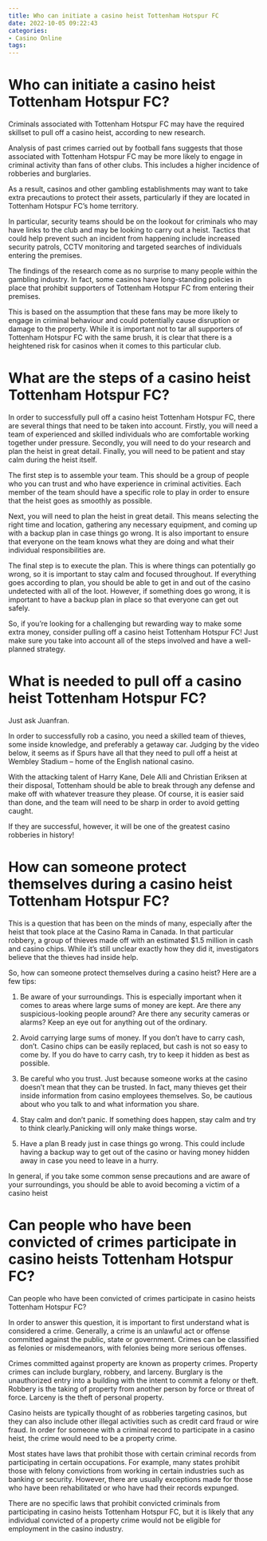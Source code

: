 ```yaml
---
title: Who can initiate a casino heist Tottenham Hotspur FC
date: 2022-10-05 09:22:43
categories:
- Casino Online
tags:
---
```



#  Who can initiate a casino heist Tottenham Hotspur FC?

Criminals associated with Tottenham Hotspur FC may have the required skillset to pull off a casino heist, according to new research.

Analysis of past crimes carried out by football fans suggests that those associated with Tottenham Hotspur FC may be more likely to engage in criminal activity than fans of other clubs. This includes a higher incidence of robberies and burglaries.

As a result, casinos and other gambling establishments may want to take extra precautions to protect their assets, particularly if they are located in Tottenham Hotspur FC’s home territory.

In particular, security teams should be on the lookout for criminals who may have links to the club and may be looking to carry out a heist. Tactics that could help prevent such an incident from happening include increased security patrols, CCTV monitoring and targeted searches of individuals entering the premises.

The findings of the research come as no surprise to many people within the gambling industry. In fact, some casinos have long-standing policies in place that prohibit supporters of Tottenham Hotspur FC from entering their premises.

This is based on the assumption that these fans may be more likely to engage in criminal behaviour and could potentially cause disruption or damage to the property. While it is important not to tar all supporters of Tottenham Hotspur FC with the same brush, it is clear that there is a heightened risk for casinos when it comes to this particular club.

#  What are the steps of a casino heist Tottenham Hotspur FC?

In order to successfully pull off a casino heist Tottenham Hotspur FC, there are several things that need to be taken into account. Firstly, you will need a team of experienced and skilled individuals who are comfortable working together under pressure. Secondly, you will need to do your research and plan the heist in great detail. Finally, you will need to be patient and stay calm during the heist itself.

The first step is to assemble your team. This should be a group of people who you can trust and who have experience in criminal activities. Each member of the team should have a specific role to play in order to ensure that the heist goes as smoothly as possible.

Next, you will need to plan the heist in great detail. This means selecting the right time and location, gathering any necessary equipment, and coming up with a backup plan in case things go wrong. It is also important to ensure that everyone on the team knows what they are doing and what their individual responsibilities are.

The final step is to execute the plan. This is where things can potentially go wrong, so it is important to stay calm and focused throughout. If everything goes according to plan, you should be able to get in and out of the casino undetected with all of the loot. However, if something does go wrong, it is important to have a backup plan in place so that everyone can get out safely.

So, if you’re looking for a challenging but rewarding way to make some extra money, consider pulling off a casino heist Tottenham Hotspur FC! Just make sure you take into account all of the steps involved and have a well-planned strategy.

#  What is needed to pull off a casino heist Tottenham Hotspur FC?

Just ask Juanfran.

In order to successfully rob a casino, you need a skilled team of thieves, some inside knowledge, and preferably a getaway car. Judging by the video below, it seems as if Spurs have all that they need to pull off a heist at Wembley Stadium – home of the English national casino.

With the attacking talent of Harry Kane, Dele Alli and Christian Eriksen at their disposal, Tottenham should be able to break through any defense and make off with whatever treasure they please. Of course, it is easier said than done, and the team will need to be sharp in order to avoid getting caught.

If they are successful, however, it will be one of the greatest casino robberies in history!

#  How can someone protect themselves during a casino heist Tottenham Hotspur FC?

This is a question that has been on the minds of many, especially after the heist that took place at the Casino Rama in Canada. In that particular robbery, a group of thieves made off with an estimated $1.5 million in cash and casino chips. While it’s still unclear exactly how they did it, investigators believe that the thieves had inside help.

So, how can someone protect themselves during a casino heist? Here are a few tips:

1) Be aware of your surroundings. This is especially important when it comes to areas where large sums of money are kept. Are there any suspicious-looking people around? Are there any security cameras or alarms? Keep an eye out for anything out of the ordinary.

2) Avoid carrying large sums of money. If you don’t have to carry cash, don’t. Casino chips can be easily replaced, but cash is not so easy to come by. If you do have to carry cash, try to keep it hidden as best as possible.

3) Be careful who you trust. Just because someone works at the casino doesn’t mean that they can be trusted. In fact, many thieves get their inside information from casino employees themselves. So, be cautious about who you talk to and what information you share.

4) Stay calm and don’t panic. If something does happen, stay calm and try to think clearly.Panicking will only make things worse.

5) Have a plan B ready just in case things go wrong. This could include having a backup way to get out of the casino or having money hidden away in case you need to leave in a hurry.


In general, if you take some common sense precautions and are aware of your surroundings, you should be able to avoid becoming a victim of a casino heist

#  Can people who have been convicted of crimes participate in casino heists Tottenham Hotspur FC?

Can people who have been convicted of crimes participate in casino heists Tottenham Hotspur FC?

In order to answer this question, it is important to first understand what is considered a crime. Generally, a crime is an unlawful act or offense committed against the public, state or government. Crimes can be classified as felonies or misdemeanors, with felonies being more serious offenses.

Crimes committed against property are known as property crimes. Property crimes can include burglary, robbery, and larceny. Burglary is the unauthorized entry into a building with the intent to commit a felony or theft. Robbery is the taking of property from another person by force or threat of force. Larceny is the theft of personal property.

Casino heists are typically thought of as robberies targeting casinos, but they can also include other illegal activities such as credit card fraud or wire fraud. In order for someone with a criminal record to participate in a casino heist, the crime would need to be a property crime.

Most states have laws that prohibit those with certain criminal records from participating in certain occupations. For example, many states prohibit those with felony convictions from working in certain industries such as banking or security. However, there are usually exceptions made for those who have been rehabilitated or who have had their records expunged.

There are no specific laws that prohibit convicted criminals from participating in casino heists Tottenham Hotspur FC, but it is likely that any individual convicted of a property crime would not be eligible for employment in the casino industry.